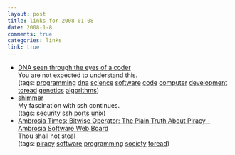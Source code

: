 ```yaml
--- 
layout: post
title: links for 2008-01-08
date: 2008-1-8
comments: true
categories: links
link: true
---
```

<ul class="delicious">
	<li>
		<div class="delicious-link"><a href="http://ds9a.nl/amazing-dna/index.html">DNA seen through the eyes of a coder</a></div>
		<div class="delicious-extended">You are not expected to understand this.</div>
		<div class="delicious-tags">(tags: <a href="http://del.icio.us/zanshin/programming">programming</a> <a href="http://del.icio.us/zanshin/dna">dna</a> <a href="http://del.icio.us/zanshin/science">science</a> <a href="http://del.icio.us/zanshin/software">software</a> <a href="http://del.icio.us/zanshin/code">code</a> <a href="http://del.icio.us/zanshin/computer">computer</a> <a href="http://del.icio.us/zanshin/development">development</a> <a href="http://del.icio.us/zanshin/toread">toread</a> <a href="http://del.icio.us/zanshin/genetics">genetics</a> <a href="http://del.icio.us/zanshin/algorithms">algorithms</a>)</div>
	</li>
	<li>
		<div class="delicious-link"><a href="http://shimmer.sourceforge.net/">shimmer</a></div>
		<div class="delicious-extended">My fascination with ssh continues.</div>
		<div class="delicious-tags">(tags: <a href="http://del.icio.us/zanshin/security">security</a> <a href="http://del.icio.us/zanshin/ssh">ssh</a> <a href="http://del.icio.us/zanshin/ports">ports</a> <a href="http://del.icio.us/zanshin/unix">unix</a>)</div>
	</li>
	<li>
		<div class="delicious-link"><a href="http://www.ambrosiasw.com/forums/?showtopic=34059">Ambrosia Times: Bitwise Operator: The Plain Truth About Piracy - Ambrosia Software Web Board</a></div>
		<div class="delicious-extended">Thou shall not steal</div>
		<div class="delicious-tags">(tags: <a href="http://del.icio.us/zanshin/piracy">piracy</a> <a href="http://del.icio.us/zanshin/software">software</a> <a href="http://del.icio.us/zanshin/programming">programming</a> <a href="http://del.icio.us/zanshin/society">society</a> <a href="http://del.icio.us/zanshin/toread">toread</a>)</div>
	</li>
</ul>

